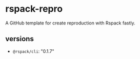 # rspack-repro
A GitHub template for create reproduction with Rspack fastly.

## versions

- `@rspack/cli`: "0.1.7"